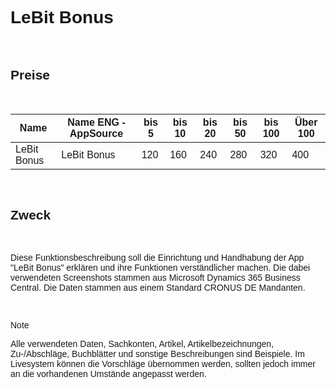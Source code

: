 <style>
body {
    font-family: "Century Gothic", "CenturyGothic", "AppleGothic", sans-serif;
}

@media print {
    body {
        -webkit-hyphens: auto;
        -moz-hyphens: auto;
        -ms-hyphens: auto;
    }
}
</style>

# LeBit Bonus

<br>

## Preise

<br>

| Name                                | Name ENG -AppSource                   | bis 5 | bis 10 | bis 20 | bis 50 | bis 100 | Über 100 |
|-------------------------------------|---------------------------------------|-------|--------|--------|--------|---------|----------|
| LeBit Bonus                          | LeBit Bonus                           | 120   | 160    | 240    | 280    | 320     | 400      |

<br>

## Zweck

<br>

Diese Funktionsbeschreibung soll die Einrichtung und Handhabung der App
\"LeBit Bonus\" erklären und ihre Funktionen verständlicher machen. Die
dabei verwendeten Screenshots stammen aus Microsoft Dynamics 365
Business Central. Die Daten stammen aus einem Standard CRONUS DE
Mandanten.

<br>

>[!Note]
> Alle verwendeten Daten, Sachkonten, Artikel, Artikelbezeichnungen, Zu-/Abschläge, Buchblätter und sonstige Beschreibungen sind Beispiele. Im Livesystem können die Vorschläge übernommen werden, sollten jedoch immer an die vorhandenen Umstände angepasst werden.